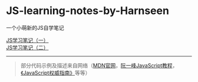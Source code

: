 # JS-learning-notes-by-Harnseen
一个小萌新的JS自学笔记

[JS学习笔记（一）](./JS知识点（一）.md) <br>
[JS学习笔记（二）](./JS知识点（二）.md)

---

> 部分代码示例及描述来自网络（[MDN官网](https://developer.mozilla.org/zh-CN/docs/Web/JavaScript)，[阮一峰JavaScript教程](https://wangdoc.com/javascript/index.html)，[《JavaScript权威指南》](https://book.douban.com/subject/2228378/)等等）
